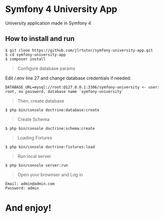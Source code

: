 # Symfony 4 University App

University application made in Symfony 4

## How to install and run

```
$ git clone https://github.com/jlrtutor/symfony-university-app.git
$ cd symfony-university-app
$ composer install
```
> Configure database params

Edit /.env line 27 and change database credentials if needed:
```
DATABASE_URL=mysql://root:@127.0.0.1:3306/symfony-university <- user: root, no password, database name `symfony-university`
```

> Then, create database
```
$ php bin/console doctrine:database:create
```

> Create Schema
```
$ php bin/console doctrine:schema:create
```

> Loading Fixtures
```
$ php bin/console doctrine:fixtures:load
```

> Run local server
```
$ php bin/console server:run
```

> Open your brownser and Log in
```
Email: admin@admin.com
Password: admin
```

# And enjoy!
